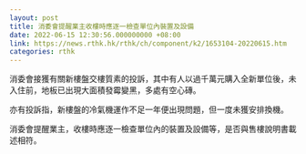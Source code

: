 ```yaml
---
layout: post
title: 消委會提醒業主收樓時應逐一檢查單位內裝置及設備
date: 2022-06-15 12:30:56.000000000 +08:00
link: https://news.rthk.hk/rthk/ch/component/k2/1653104-20220615.htm
categories: rthk
---
```


消委會接獲有關新樓盤交樓質素的投訴，其中有人以過千萬元購入全新單位後，未入住前，地板已出現大面積發霉變黑，多處有空心磚。

亦有投訴指，新樓盤的冷氣機運作不足一年便出現問題，但一度未獲安排換機。

消委會提醒業主，收樓時應逐一檢查單位內的裝置及設備等，是否與售樓說明書載述相符。
